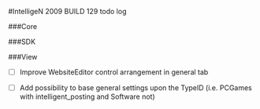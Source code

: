 #IntelligeN 2009 BUILD 129 todo log

###Core

###SDK

###View

- [ ] Improve WebsiteEditor control arrangement in general tab

- [ ] Add possibility to base general settings upon the TypeID (i.e. PCGames with intelligent_posting and Software not)